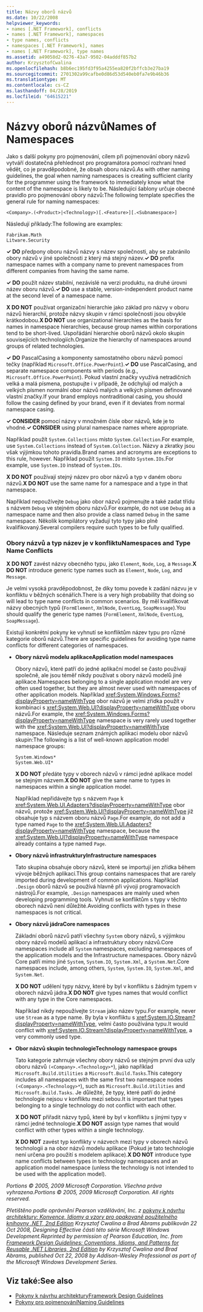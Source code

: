```yaml
---
title: Názvy oborů názvů
ms.date: 10/22/2008
helpviewer_keywords:
- names [.NET Framework], conflicts
- names [.NET Framework], namespaces
- type names, conflicts
- namespaces [.NET Framework], names
- names [.NET Framework], type names
ms.assetid: a49058d2-0276-43a7-9502-04adddf857b2
author: KrzysztofCwalina
ms.openlocfilehash: b8b6ec195fd3f95a4255ea820f2bffcb3e27ba19
ms.sourcegitcommit: 2701302a99cafbe0d86d53d540eb0fa7e9b46b36
ms.translationtype: MT
ms.contentlocale: cs-CZ
ms.lasthandoff: 04/28/2019
ms.locfileid: "64615221"
---
```

# <a name="names-of-namespaces"></a><span data-ttu-id="6b40a-102">Názvy oborů názvů</span><span class="sxs-lookup"><span data-stu-id="6b40a-102">Names of Namespaces</span></span>
<span data-ttu-id="6b40a-103">Jako s další pokyny pro pojmenování, cílem při pojmenování obory názvů vytváří dostatečná přehlednost pro programátora pomocí rozhraní hned vědět, co je pravděpodobné, že obsah oboru názvů.</span><span class="sxs-lookup"><span data-stu-id="6b40a-103">As with other naming guidelines, the goal when naming namespaces is creating sufficient clarity for the programmer using the framework to immediately know what the content of the namespace is likely to be.</span></span> <span data-ttu-id="6b40a-104">Následující šablony určuje obecné pravidlo pro pojmenování obory názvů:</span><span class="sxs-lookup"><span data-stu-id="6b40a-104">The following template specifies the general rule for naming namespaces:</span></span>  
  
 `<Company>.(<Product>|<Technology>)[.<Feature>][.<Subnamespace>]`  
  
 <span data-ttu-id="6b40a-105">Následují příklady:</span><span class="sxs-lookup"><span data-stu-id="6b40a-105">The following are examples:</span></span>  
  
 `Fabrikam.Math`  
 `Litware.Security`  
  
 <span data-ttu-id="6b40a-106">**✓ DO** předpony oboru názvů názvy s název společnosti, aby se zabránilo obory názvů v jiné společnosti z který má stejný název.</span><span class="sxs-lookup"><span data-stu-id="6b40a-106">**✓ DO** prefix namespace names with a company name to prevent namespaces from different companies from having the same name.</span></span>  
  
 <span data-ttu-id="6b40a-107">**✓ DO** použít název stabilní, nezávislé na verzi produktu, na druhé úrovni název oboru názvů.</span><span class="sxs-lookup"><span data-stu-id="6b40a-107">**✓ DO** use a stable, version-independent product name at the second level of a namespace name.</span></span>  
  
 <span data-ttu-id="6b40a-108">**X DO NOT** používat organizační hierarchie jako základ pro názvy v oboru názvů hierarchií, protože názvy skupin v rámci společnosti jsou obvykle krátkodobou.</span><span class="sxs-lookup"><span data-stu-id="6b40a-108">**X DO NOT** use organizational hierarchies as the basis for names in namespace hierarchies, because group names within corporations tend to be short-lived.</span></span> <span data-ttu-id="6b40a-109">Uspořádání hierarchie oborů názvů okolo skupin souvisejících technologiích.</span><span class="sxs-lookup"><span data-stu-id="6b40a-109">Organize the hierarchy of namespaces around groups of related technologies.</span></span>  
  
 <span data-ttu-id="6b40a-110">**✓ DO** PascalCasing a komponenty samostatného oboru názvů pomocí tečky (například `Microsoft.Office.PowerPoint`).</span><span class="sxs-lookup"><span data-stu-id="6b40a-110">**✓ DO** use PascalCasing, and separate namespace components with periods (e.g., `Microsoft.Office.PowerPoint`).</span></span> <span data-ttu-id="6b40a-111">Pokud vlastní značky využívá netradičních velká a malá písmena, postupujte i v případě, že odchylují od malých a velkých písmen normální obor názvů malých a velkých písmen definované vlastní značky.</span><span class="sxs-lookup"><span data-stu-id="6b40a-111">If your brand employs nontraditional casing, you should follow the casing defined by your brand, even if it deviates from normal namespace casing.</span></span>  
  
 <span data-ttu-id="6b40a-112">**✓ CONSIDER** pomocí názvy v množném čísle obor názvů, kde je to vhodné.</span><span class="sxs-lookup"><span data-stu-id="6b40a-112">**✓ CONSIDER** using plural namespace names where appropriate.</span></span>  
  
 <span data-ttu-id="6b40a-113">Například použít `System.Collections` místo `System.Collection`.</span><span class="sxs-lookup"><span data-stu-id="6b40a-113">For example, use `System.Collections` instead of `System.Collection`.</span></span> <span data-ttu-id="6b40a-114">Názvy a zkratky jsou však výjimkou tohoto pravidla.</span><span class="sxs-lookup"><span data-stu-id="6b40a-114">Brand names and acronyms are exceptions to this rule, however.</span></span> <span data-ttu-id="6b40a-115">Například použít `System.IO` místo `System.IOs`.</span><span class="sxs-lookup"><span data-stu-id="6b40a-115">For example, use `System.IO` instead of `System.IOs`.</span></span>  
  
 <span data-ttu-id="6b40a-116">**X DO NOT** používají stejný název pro obor názvů a typ v daném oboru názvů.</span><span class="sxs-lookup"><span data-stu-id="6b40a-116">**X DO NOT** use the same name for a namespace and a type in that namespace.</span></span>  
  
 <span data-ttu-id="6b40a-117">Například nepoužívejte `Debug` jako obor názvů pojmenujte a také zadat třídu s názvem `Debug` ve stejném oboru názvů.</span><span class="sxs-lookup"><span data-stu-id="6b40a-117">For example, do not use `Debug` as a namespace name and then also provide a class named `Debug` in the same namespace.</span></span> <span data-ttu-id="6b40a-118">Několik kompilátory vyžadují tyto typy jako plně kvalifikovaný.</span><span class="sxs-lookup"><span data-stu-id="6b40a-118">Several compilers require such types to be fully qualified.</span></span>  
  
### <a name="namespaces-and-type-name-conflicts"></a><span data-ttu-id="6b40a-119">Obory názvů a typ název je v konfliktu</span><span class="sxs-lookup"><span data-stu-id="6b40a-119">Namespaces and Type Name Conflicts</span></span>  
 <span data-ttu-id="6b40a-120">**X DO NOT** zavést názvy obecného typu, jako `Element`, `Node`, `Log`, a `Message`.</span><span class="sxs-lookup"><span data-stu-id="6b40a-120">**X DO NOT** introduce generic type names such as `Element`, `Node`, `Log`, and `Message`.</span></span>  
  
 <span data-ttu-id="6b40a-121">Je velmi vysoká pravděpodobnost, že díky tomu povede k zadání názvu je v konfliktu v běžných scénářích.</span><span class="sxs-lookup"><span data-stu-id="6b40a-121">There is a very high probability that doing so will lead to type name conflicts in common scenarios.</span></span> <span data-ttu-id="6b40a-122">By měl kvalifikovat názvy obecných typů (`FormElement`, `XmlNode`, `EventLog`, `SoapMessage`).</span><span class="sxs-lookup"><span data-stu-id="6b40a-122">You should qualify the generic type names (`FormElement`, `XmlNode`, `EventLog`, `SoapMessage`).</span></span>  
  
 <span data-ttu-id="6b40a-123">Existují konkrétní pokyny ke vyhnutí se konfliktům název typu pro různé kategorie oborů názvů.</span><span class="sxs-lookup"><span data-stu-id="6b40a-123">There are specific guidelines for avoiding type name conflicts for different categories of namespaces.</span></span>  
  
- <span data-ttu-id="6b40a-124">**Obory názvů modelu aplikace**</span><span class="sxs-lookup"><span data-stu-id="6b40a-124">**Application model namespaces**</span></span>  
  
     <span data-ttu-id="6b40a-125">Obory názvů, které patří do jedné aplikační model se často používají společně, ale jsou téměř nikdy používat s obory názvů modelů jiné aplikace.</span><span class="sxs-lookup"><span data-stu-id="6b40a-125">Namespaces belonging to a single application model are very often used together, but they are almost never used with namespaces of other application models.</span></span> <span data-ttu-id="6b40a-126">Například <xref:System.Windows.Forms?displayProperty=nameWithType> obor názvů je velmi zřídka použít v kombinaci s <xref:System.Web.UI?displayProperty=nameWithType> oboru názvů.</span><span class="sxs-lookup"><span data-stu-id="6b40a-126">For example, the <xref:System.Windows.Forms?displayProperty=nameWithType> namespace is very rarely used together with the <xref:System.Web.UI?displayProperty=nameWithType> namespace.</span></span> <span data-ttu-id="6b40a-127">Následuje seznam známých aplikaci modelu obor názvů skupin:</span><span class="sxs-lookup"><span data-stu-id="6b40a-127">The following is a list of well-known application model namespace groups:</span></span>  
  
     `System.Windows*`   
     `System.Web.UI*`  
  
     <span data-ttu-id="6b40a-128">**X DO NOT** předáte typy v oborech názvů v rámci jedné aplikace model se stejným názvem.</span><span class="sxs-lookup"><span data-stu-id="6b40a-128">**X DO NOT** give the same name to types in namespaces within a single application model.</span></span>  
  
     <span data-ttu-id="6b40a-129">Například nepřidávejte typ s názvem `Page` k <xref:System.Web.UI.Adapters?displayProperty=nameWithType> obor názvů, protože <xref:System.Web.UI?displayProperty=nameWithType> již obsahuje typ s názvem oboru názvů `Page`.</span><span class="sxs-lookup"><span data-stu-id="6b40a-129">For example, do not add a type named `Page` to the <xref:System.Web.UI.Adapters?displayProperty=nameWithType> namespace, because the <xref:System.Web.UI?displayProperty=nameWithType> namespace already contains a type named `Page`.</span></span>  
  
- <span data-ttu-id="6b40a-130">**Obory názvů infrastruktury**</span><span class="sxs-lookup"><span data-stu-id="6b40a-130">**Infrastructure namespaces**</span></span>  
  
     <span data-ttu-id="6b40a-131">Tato skupina obsahuje obory názvů, které se importují jen zřídka během vývoje běžných aplikací.</span><span class="sxs-lookup"><span data-stu-id="6b40a-131">This group contains namespaces that are rarely imported during development of common applications.</span></span> <span data-ttu-id="6b40a-132">Například `.Design` oborů názvů se používá hlavně při vývoji programovacích nástrojů.</span><span class="sxs-lookup"><span data-stu-id="6b40a-132">For example, `.Design` namespaces are mainly used when developing programming tools.</span></span> <span data-ttu-id="6b40a-133">Vyhnutí se konfliktům s typy v těchto oborech názvů není důležité.</span><span class="sxs-lookup"><span data-stu-id="6b40a-133">Avoiding conflicts with types in these namespaces is not critical.</span></span>  
  
- <span data-ttu-id="6b40a-134">**Obory názvů jádra**</span><span class="sxs-lookup"><span data-stu-id="6b40a-134">**Core namespaces**</span></span>  
  
     <span data-ttu-id="6b40a-135">Základní oborů názvů patří všechny `System` obory názvů, s výjimkou obory názvů modelů aplikací a infrastruktury obory názvů.</span><span class="sxs-lookup"><span data-stu-id="6b40a-135">Core namespaces include all `System` namespaces, excluding namespaces of the application models and the Infrastructure namespaces.</span></span> <span data-ttu-id="6b40a-136">Obory názvů Core patří mimo jiné `System`, `System.IO`, `System.Xml`, a `System.Net`.</span><span class="sxs-lookup"><span data-stu-id="6b40a-136">Core namespaces include, among others, `System`, `System.IO`, `System.Xml`, and `System.Net`.</span></span>  
  
     <span data-ttu-id="6b40a-137">**X DO NOT** udělení typy názvy, které by byl v konfliktu s žádným typem v oborech názvů jádra.</span><span class="sxs-lookup"><span data-stu-id="6b40a-137">**X DO NOT** give types names that would conflict with any type in the Core namespaces.</span></span>  
  
     <span data-ttu-id="6b40a-138">Například nikdy nepoužívejte `Stream` jako název typu.</span><span class="sxs-lookup"><span data-stu-id="6b40a-138">For example, never use `Stream` as a type name.</span></span> <span data-ttu-id="6b40a-139">By byla v konfliktu s <xref:System.IO.Stream?displayProperty=nameWithType>, velmi často používána typu.</span><span class="sxs-lookup"><span data-stu-id="6b40a-139">It would conflict with <xref:System.IO.Stream?displayProperty=nameWithType>, a very commonly used type.</span></span>  
  
- <span data-ttu-id="6b40a-140">**Obor názvů skupin technologie**</span><span class="sxs-lookup"><span data-stu-id="6b40a-140">**Technology namespace groups**</span></span>  
  
     <span data-ttu-id="6b40a-141">Tato kategorie zahrnuje všechny obory názvů se stejným první dva uzly oboru názvů `(<Company>.<Technology>*`), jako například `Microsoft.Build.Utilities` a `Microsoft.Build.Tasks`.</span><span class="sxs-lookup"><span data-stu-id="6b40a-141">This category includes all namespaces with the same first two namespace nodes `(<Company>.<Technology>*`), such as `Microsoft.Build.Utilities` and `Microsoft.Build.Tasks`.</span></span> <span data-ttu-id="6b40a-142">Je důležité, že typy, které patří do jedné technologie nejsou v konfliktu mezi sebou.</span><span class="sxs-lookup"><span data-stu-id="6b40a-142">It is important that types belonging to a single technology do not conflict with each other.</span></span>  
  
     <span data-ttu-id="6b40a-143">**X DO NOT** přiřadit názvy typů, které by byl v konfliktu s jinými typy v rámci jedné technologie.</span><span class="sxs-lookup"><span data-stu-id="6b40a-143">**X DO NOT** assign type names that would conflict with other types within a single technology.</span></span>  
  
     <span data-ttu-id="6b40a-144">**X DO NOT** zavést typ konflikty v názvech mezi typy v oborech názvů technologii a na obor názvů modelu aplikace (Pokud je tato technologie není určena pro použití s modelem aplikace).</span><span class="sxs-lookup"><span data-stu-id="6b40a-144">**X DO NOT** introduce type name conflicts between types in technology namespaces and an application model namespace (unless the technology is not intended to be used with the application model).</span></span>  
  
 <span data-ttu-id="6b40a-145">*Portions © 2005, 2009 Microsoft Corporation. Všechna práva vyhrazena.*</span><span class="sxs-lookup"><span data-stu-id="6b40a-145">*Portions © 2005, 2009 Microsoft Corporation. All rights reserved.*</span></span>  
  
 <span data-ttu-id="6b40a-146">*Přetištěno podle oprávnění Pearson vzdělávání, Inc. z [pokyny k návrhu architektury: Konvence, Idiomy a vzory pro opakovaně použitelného knihovny .NET, 2nd Edition](https://www.informit.com/store/framework-design-guidelines-conventions-idioms-and-9780321545619) Krzysztof Cwalina a Brad Abrams publikován 22 Oct 2008, Designing Effective části této série Microsoft Windows Development.*</span><span class="sxs-lookup"><span data-stu-id="6b40a-146">*Reprinted by permission of Pearson Education, Inc. from [Framework Design Guidelines: Conventions, Idioms, and Patterns for Reusable .NET Libraries, 2nd Edition](https://www.informit.com/store/framework-design-guidelines-conventions-idioms-and-9780321545619) by Krzysztof Cwalina and Brad Abrams, published Oct 22, 2008 by Addison-Wesley Professional as part of the Microsoft Windows Development Series.*</span></span>  
  
## <a name="see-also"></a><span data-ttu-id="6b40a-147">Viz také:</span><span class="sxs-lookup"><span data-stu-id="6b40a-147">See also</span></span>

- [<span data-ttu-id="6b40a-148">Pokyny k návrhu architektury</span><span class="sxs-lookup"><span data-stu-id="6b40a-148">Framework Design Guidelines</span></span>](../../../docs/standard/design-guidelines/index.md)
- [<span data-ttu-id="6b40a-149">Pokyny pro pojmenování</span><span class="sxs-lookup"><span data-stu-id="6b40a-149">Naming Guidelines</span></span>](../../../docs/standard/design-guidelines/naming-guidelines.md)
